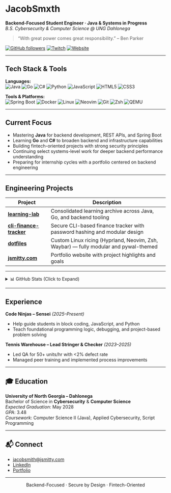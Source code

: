 # JacobSmxth

**Backend-Focused Student Engineer · Java & Systems in Progress**  
_B.S. Cybersecurity & Computer Science @ UNG Dahlonega_

> “With great power comes great responsibility.” – Ben Parker

[![GitHub followers](https://img.shields.io/github/followers/JacobSmxth?label=Follow&style=social)](https://github.com/JacobSmxth)
[![Twitch](https://img.shields.io/badge/Twitch-Stream%20Occasionally-9146FF?style=flat&logo=twitch&logoColor=white)](https://twitch.tv/jxvoided)
[![Website](https://img.shields.io/badge/Website-jsmitty.com-0a0a0a?style=flat&logo=google-chrome&logoColor=white)](https://jsmitty.com)

---

## Tech Stack & Tools

**Languages:**  
![Java](https://img.shields.io/badge/Java-007396?style=flat-square&logo=java&logoColor=white)
![Go](https://img.shields.io/badge/Go-00ADD8?style=flat-square&logo=go&logoColor=white)
![C#](https://img.shields.io/badge/C%23-239120?style=flat-square&logo=c-sharp&logoColor=white)
![Python](https://img.shields.io/badge/Python-3776AB?style=flat-square&logo=python&logoColor=white)
![JavaScript](https://img.shields.io/badge/JavaScript-F7DF1E?style=flat-square&logo=javascript&logoColor=black)
![HTML5](https://img.shields.io/badge/HTML5-E34F26?style=flat-square&logo=html5&logoColor=white)
![CSS3](https://img.shields.io/badge/CSS3-1572B6?style=flat-square&logo=css3&logoColor=white)

**Tools & Platforms:**  
![Spring Boot](https://img.shields.io/badge/Spring%20Boot-6DB33F?style=flat-square&logo=springboot&logoColor=white)
![Docker](https://img.shields.io/badge/Docker-2496ED?style=flat-square&logo=docker&logoColor=white)
![Linux](https://img.shields.io/badge/Linux-FCC624?style=flat-square&logo=linux&logoColor=black)
![Neovim](https://img.shields.io/badge/Neovim-57A143?style=flat-square&logo=neovim&logoColor=white)
![Git](https://img.shields.io/badge/Git-F05032?style=flat-square&logo=git&logoColor=white)
![Zsh](https://img.shields.io/badge/Zsh-000000?style=flat-square&logo=gnu-bash&logoColor=white)
![QEMU](https://img.shields.io/badge/QEMU-A60000?style=flat-square)

---

## Current Focus

- Mastering **Java** for backend development, REST APIs, and Spring Boot  
- Learning **Go** and **C#** to broaden backend and infrastructure capabilities  
- Building fintech-oriented projects with strong security principles  
- Continuing select systems-level work for deeper backend performance understanding  
- Preparing for internship cycles with a portfolio centered on backend engineering

---

## Engineering Projects

| Project | Description |
|--------|-------------|
| [**learning-lab**](https://github.com/JacobSmxth/learning-lab) | Consolidated learning archive across Java, Go, and backend tooling |
| [**cli-finance-tracker**](https://github.com/JacobSmxth/personal-finance-tracker) | Secure CLI-based finance tracker with password hashing and modular design |
| [**dotfiles**](https://github.com/JacobSmxth/dotfiles) | Custom Linux ricing (Hyprland, Neovim, Zsh, Waybar) — fully modular and pywal-themed |
| [**jsmitty.com**](https://jsmitty.com) | Portfolio website with project highlights and goals |

---

<details>
<summary>📊 GitHub Stats (Click to Expand)</summary>

<p align="center">
  <img src="https://github-readme-stats.vercel.app/api/top-langs/?username=JacobSmxth&layout=compact&theme=vision-friendly-dark" />
  <br>
  <img src="https://github-readme-stats.vercel.app/api?username=JacobSmxth&show_icons=true&theme=vision-friendly-dark" />
  <br>
  <img src="https://github-readme-streak-stats.herokuapp.com/?user=JacobSmxth&theme=vision-friendly-dark" />
</p>

</details>

---

## Experience

**Code Ninjas – Sensei** _(2025–Present)_  
- Help guide students in block coding, JavaScript, and Python  
- Teach foundational programming logic, debugging, and project-based problem solving  

**Tennis Warehouse – Lead Stringer & Checker** _(2023–2025)_  
- Led QA for 50+ units/hr with <2% defect rate  
- Managed peer training and implemented process improvements  

---

## 🎓 Education

**University of North Georgia – Dahlonega**  
Bachelor of Science in **Cybersecurity** & **Computer Science**  
_Expected Graduation_: May 2028  
_GPA_: 3.48  
_Coursework_: Computer Science II (Java), Applied Cybersecurity, Script Programming  

---

## 📬 Connect

- jacobsmith@jsmitty.com  
- [LinkedIn](https://www.linkedin.com/in/jacobsmxth)  
- [Portfolio](https://jsmitty.com)

---

<p align="center">
  Backend-Focused · Secure by Design · Fintech-Oriented
</p>
